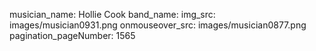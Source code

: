 musician_name: Hollie Cook
band_name: 
img_src: images/musician0931.png
onmouseover_src: images/musician0877.png
pagination_pageNumber: 1565